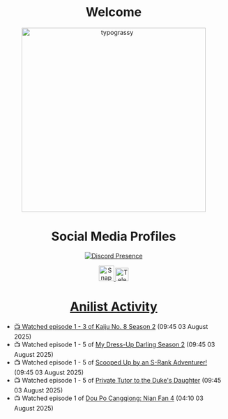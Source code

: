 <div align="center">

# Welcome
<a href="https://github.com/kawarimidoll/typograssy">
    <img alt="typograssy" src="https://typograssy.deno.dev/api?text=%E3%82%88%E3%81%86%E3%81%93%E3%81%9D%E3%81%BF%E3%81%AA%E3%81%95%E3%82%93%20-%20Sheby--&&l0=none&l1=82d9d0&l2=027353&l3=038c4c&l4=01402e&bg=none&frame=none&speed=100&comment=" width="421.99">
</a>

</div>

<div align="center">

# Social Media Profiles

[![Discord Presence](https://lanyard.cnrad.dev/api/612532963938271232)](https://discord.com/users/612532963938271232)


<a href="https://www.snapchat.com/add/a.sheby" title="Snapchat Profile">
    <img src="https://www.freepnglogos.com/uploads/snapchat-logo-png-0.png" width="35" alt="Snapchat Logo" />


<a href="https://t.me/ASheby" title="Telegram Profile">
    <img src="https://www.freepnglogos.com/uploads/telegram-logo-png-0.png" width="30" alt="Telegram Logo" />


</div>

<div align="center">

# Anilist Activity

</div>

<!-- ANILIST_ACTIVITY:start -->

-   📺 Watched episode 1 - 3 of [Kaiju No. 8 Season 2](https://anilist.co/anime/178754) (09:45 03 August 2025)
-   📺 Watched episode 1 - 5 of [My Dress-Up Darling Season 2](https://anilist.co/anime/154768) (09:45 03 August 2025)
-   📺 Watched episode 1 - 5 of [Scooped Up by an S-Rank Adventurer!](https://anilist.co/anime/179885) (09:45 03 August 2025)
-   📺 Watched episode 1 - 5 of [Private Tutor to the Duke's Daughter](https://anilist.co/anime/170113) (09:45 03 August 2025)
-   📺 Watched episode 1 of [Dou Po Cangqiong: Nian Fan 4](https://anilist.co/anime/196613) (04:10 03 August 2025)

<!-- ANILIST_ACTIVITY:end -->
